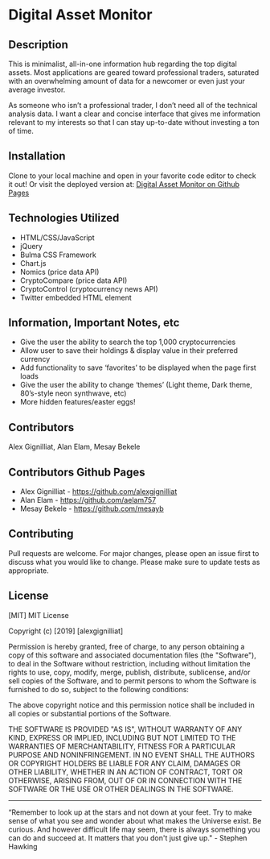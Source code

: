 # Digital Asset Monitor

## Description

This is minimalist, all-in-one information hub regarding the top digital assets. Most applications are geared toward professional traders, saturated with an overwhelming amount of data for a newcomer or even just your average investor. 

As someone who isn’t a professional trader, I don’t need all of the technical analysis data. I want a clear and concise interface that gives me information relevant to my interests so that I can stay up-to-date without investing a ton of time.

## Installation

Clone to your local machine and open in your favorite code editor to check it out! Or visit the deployed version at: [Digital Asset Monitor on Github Pages](https://alexgignilliat.github.io/Digital-Asset-Monitor/)

## Technologies Utilized

- HTML/CSS/JavaScript
- jQuery
- Bulma CSS Framework
- Chart.js
- Nomics (price data API)
- CryptoCompare (price data API)
- CryptoControl (cryptocurrency news API)
- Twitter embedded HTML element

## Information, Important Notes, etc

- Give the user the ability to search the top 1,000 cryptocurrencies
- Allow user to save their holdings & display value in their preferred currency
- Add functionality to save ‘favorites’ to be displayed when the page first loads
- Give the user the ability to change ‘themes’ (Light theme, Dark theme, 80’s-style neon synthwave, etc)
- More hidden features/easter eggs!

## Contributors

Alex Gignilliat, Alan Elam, Mesay Bekele

## Contributors Github Pages

- Alex Gignilliat - https://github.com/alexgignilliat
- Alan Elam - https://github.com/aelam757
- Mesay Bekele - https://github.com/mesayb

## Contributing

Pull requests are welcome. For major changes, please open an issue first to discuss what you would like to change.
Please make sure to update tests as appropriate.

## License

[MIT]
MIT License

Copyright (c) [2019] [alexgignilliat]

Permission is hereby granted, free of charge, to any person obtaining a copy
of this software and associated documentation files (the "Software"), to deal
in the Software without restriction, including without limitation the rights
to use, copy, modify, merge, publish, distribute, sublicense, and/or sell
copies of the Software, and to permit persons to whom the Software is
furnished to do so, subject to the following conditions:

The above copyright notice and this permission notice shall be included in all
copies or substantial portions of the Software.

THE SOFTWARE IS PROVIDED "AS IS", WITHOUT WARRANTY OF ANY KIND, EXPRESS OR
IMPLIED, INCLUDING BUT NOT LIMITED TO THE WARRANTIES OF MERCHANTABILITY,
FITNESS FOR A PARTICULAR PURPOSE AND NONINFRINGEMENT. IN NO EVENT SHALL THE
AUTHORS OR COPYRIGHT HOLDERS BE LIABLE FOR ANY CLAIM, DAMAGES OR OTHER
LIABILITY, WHETHER IN AN ACTION OF CONTRACT, TORT OR OTHERWISE, ARISING FROM,
OUT OF OR IN CONNECTION WITH THE SOFTWARE OR THE USE OR OTHER DEALINGS IN THE
SOFTWARE.

- - - - -

“Remember to look up at the stars and not down at your feet. Try to make sense of what you see and wonder about what makes the Universe exist. Be curious. And however difficult life may seem, there is always something you can do and succeed at. It matters that you don't just give up."  - Stephen Hawking
